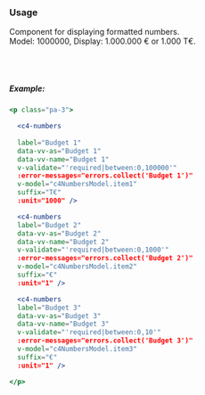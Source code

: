 ### Usage

Component for displaying formatted numbers.<br>Model: 1000000, Display: 1.000.000 € or 1.000 T€.

<br><br>

##### Example:
```jsx
<p class="pa-3">

  <c4-numbers 
  
  label="Budget 1" 
  data-vv-as="Budget 1" 
  data-vv-name="Budget 1" 
  v-validate="'required|between:0,100000'" 
  :error-messages="errors.collect('Budget 1')" 
  v-model="c4NumbersModel.item1"
  suffix="T€"
  :unit="1000" />

  <c4-numbers 
  label="Budget 2" 
  data-vv-as="Budget 2" 
  data-vv-name="Budget 2" 
  v-validate="'required|between:0,1000'" 
  :error-messages="errors.collect('Budget 2')" 
  v-model="c4NumbersModel.item2"
  suffix="€"
  :unit="1" />

  <c4-numbers 
  label="Budget 3" 
  data-vv-as="Budget 3" 
  data-vv-name="Budget 3" 
  v-validate="'required|between:0,10'" 
  :error-messages="errors.collect('Budget 3')" 
  v-model="c4NumbersModel.item3"
  suffix="€"
  :unit="1" />

</p>
```

<br><br>
